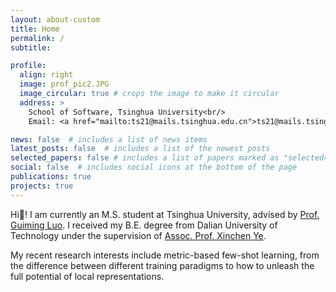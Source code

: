 ```yaml
---
layout: about-custom
title: Home
permalink: /
subtitle:

profile:
  align: right
  image: prof_pic2.JPG
  image_circular: true # crops the image to make it circular
  address: >
    School of Software, Tsinghua University<br/>
    Email: <a href="mailto:ts21@mails.tsinghua.edu.cn">ts21@mails.tsinghua.edu.cn</a>

news: false  # includes a list of news items
latest_posts: false  # includes a list of the newest posts
selected_papers: false # includes a list of papers marked as "selected={true}"
social: false  # includes social icons at the bottom of the page
publications: true
projects: true
---
```


Hi👋! I am currently an M.S. student at Tsinghua University, advised by [Prof. Guiming Luo](https://www.thss.tsinghua.edu.cn/en/faculty/guimingluo.htm). I received my B.E. degree from Dalian University of Technology under the supervision of [Assoc. Prof. Xinchen Ye](http://faculty.dlut.edu.cn/yexinchen/en/index.htm).

My recent research interests include metric-based few-shot learning, from the difference between different training paradigms to how to unleash the full potential of local representations.

<!-- Write your biography here. Tell the world about yourself. Link to your favorite [subreddit](http://reddit.com). You can put a picture in, too. The code is already in, just name your picture `prof_pic.jpg` and put it in the `img/` folder.

Put your address / P.O. box / other info right below your picture. You can also disable any of these elements by editing `profile` property of the YAML header of your `_pages/about.md`. Edit `_bibliography/papers.bib` and Jekyll will render your [publications page](/al-folio/publications/) automatically.

Link to your social media connections, too. This theme is set up to use [Font Awesome icons](http://fortawesome.github.io/Font-Awesome/) and [Academicons](https://jpswalsh.github.io/academicons/), like the ones below. Add your Facebook, Twitter, LinkedIn, Google Scholar, or just disable all of them. -->

